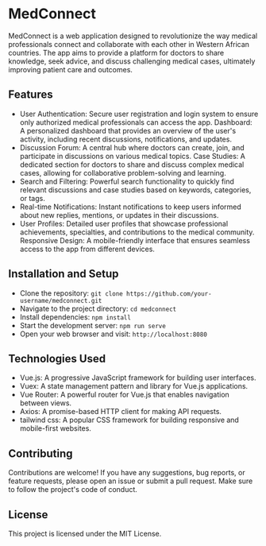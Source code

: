 # MedConnect
MedConnect is a web application designed to revolutionize the way medical professionals connect and collaborate with each other in Western African countries. The app aims to provide a platform for doctors to share knowledge, seek advice, and discuss challenging medical cases, ultimately improving patient care and outcomes.

## Features
- User Authentication: Secure user registration and login system to ensure only authorized medical professionals can access the app.
Dashboard: A personalized dashboard that provides an overview of the user's activity, including recent discussions, notifications, and updates.
- Discussion Forum: A central hub where doctors can create, join, and participate in discussions on various medical topics.
Case Studies: A dedicated section for doctors to share and discuss complex medical cases, allowing for collaborative problem-solving and learning.
- Search and Filtering: Powerful search functionality to quickly find relevant discussions and case studies based on keywords, categories, or tags.
- Real-time Notifications: Instant notifications to keep users informed about new replies, mentions, or updates in their discussions.
- User Profiles: Detailed user profiles that showcase professional achievements, specialties, and contributions to the medical community.
Responsive Design: A mobile-friendly interface that ensures seamless access to the app from different devices.

## Installation and Setup
- Clone the repository: ```git clone https://github.com/your-username/medconnect.git```
- Navigate to the project directory: ``cd medconnect``
- Install dependencies: ``npm install``
- Start the development server: ``npm run serve``
- Open your web browser and visit: ``http://localhost:8080``

## Technologies Used
- Vue.js: A progressive JavaScript framework for building user interfaces.
- Vuex: A state management pattern and library for Vue.js applications.
- Vue Router: A powerful router for Vue.js that enables navigation between views.
- Axios: A promise-based HTTP client for making API requests.
- tailwind css: A popular CSS framework for building responsive and mobile-first websites.

## Contributing
Contributions are welcome! If you have any suggestions, bug reports, or feature requests, please open an issue or submit a pull request. Make sure to follow the project's code of conduct.

## License
This project is licensed under the MIT License.